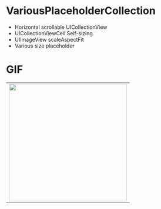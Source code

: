# VariousPlaceholderCollection
- Horizontal scrollable UICollectionView 
- UICollectionViewCell Self-sizing 
- UIImageView scaleAspectFit
- Various size placeholder

# GIF
||
|---|
|<img src="https://user-images.githubusercontent.com/52345160/123515514-a97dc400-d6d2-11eb-944d-6ca5cb548a97.gif" width=320>|
